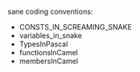 sane coding conventions:
- CONSTS\_IN\_SCREAMING\_SNAKE
- variables\_in\_snake
- TypesInPascal
- functionsInCamel
- membersInCamel
